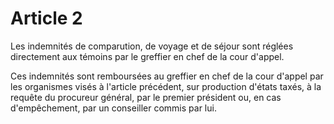 # Article 2

Les indemnités de comparution, de voyage et de séjour sont réglées directement aux témoins par le greffier en chef de la cour d'appel.

Ces indemnités sont remboursées au greffier en chef de la cour d'appel par les organismes visés à l'article précédent, sur production d'états taxés, à la requête du procureur général, par le premier président ou, en cas d'empêchement, par un conseiller commis par lui.
